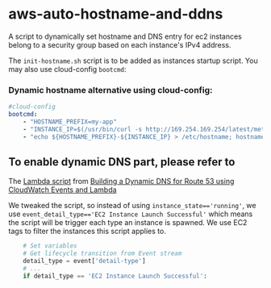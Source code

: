 # aws-auto-hostname-and-ddns

A script to dynamically set hostname and DNS entry for ec2 instances belong to a security group based on each instance's IPv4 address.

The `init-hostname.sh` script is to be added as instances startup script. You may also use cloud-config `bootcmd`:

### Dynamic hostname alternative using cloud-config:
```yaml
#cloud-config
bootcmd:
    - "HOSTNAME_PREFIX=my-app"
    - "INSTANCE_IP=$(/usr/bin/curl -s http://169.254.169.254/latest/meta-data/local-hostname | cut -d . -f 1 | cut -c4-)"
    - "echo ${HOSTNAME_PREFIX}-${INSTANCE_IP} > /etc/hostname; hostname -F /etc/hostname"
```

## To enable dynamic DNS part, please refer to 
The [Lambda script](https://github.com/awslabs/aws-lambda-ddns-function/blob/master/union.py) from [Building a Dynamic DNS for Route 53 using CloudWatch Events and Lambda](https://github.com/awslabs/aws-lambda-ddns-function)

We tweaked the script, so instead of using `instance_state=='running'`, we use `event_detail_type=='EC2 Instance Launch Successful'` which means the script will be trigger each type an instance is spawned. We use EC2 tags to filter the instances this script applies to.
```python
    # Set variables
    # Get lifecycle transition from Event stream
    detail_type = event['detail-type']
    # ...
    if detail_type == 'EC2 Instance Launch Successful':
```
